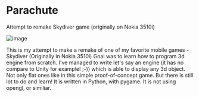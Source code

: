 # Parachute
Attempt to remake Skydiver game (originally on Nokia 3510i)

![image](http://czerniawski.org/parachute1.png)

This is my attempt to make a remake of one of my favorite mobile games - Skydiver (Originally in Nokia 3510i)
Goal was to learn how to program 3d engine from scratch. I've managed to write let's say an engine (it has no compare to Unity for example! ;-)) which is able to display any 3d object. Not only flat ones like in this simple proof-of-concept game. But there is still lot to do and learn!
It is written in Python, with pygame. It is not using opengl, or similiar.
